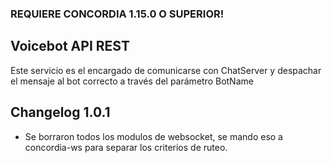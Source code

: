 ### REQUIERE CONCORDIA 1.15.0 O SUPERIOR!

## Voicebot API REST


Este servicio es el encargado de comunicarse con ChatServer y despachar el mensaje al bot correcto a través del parámetro BotName


## Changelog 1.0.1
- Se borraron todos los modulos de websocket, se mando eso a concordia-ws para separar los criterios de ruteo.

